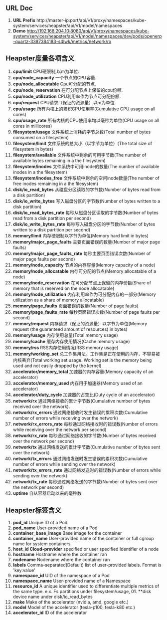 ## URL Doc
1. **URL Prefix** http://master-ip:port/api/v1/proxy/namespaces/kube-system/services/heapster/api/v1/model/namespaces
2. **Demo** http://192.168.204.10:8080/api/v1/proxy/namespaces/kube-system/services/heapster/api/v1/model/namespaces/dev/pods/openerp-quartz-3387384183-s4lwk/metrics/network/rx

## Heapster度量各项含义
01. **cpu/limit**	CPU硬限制,以m为单位.
02. **cpu/node_capacity**	一个节点的CPU容量.
03. **cpu/node_allocatable**	Cpu可分配的节点.
04. **cpu/node_reservation**	在可分配节点上保留的cpu份额.
05. **cpu/node_utilization**	CPU利用率作为节点可分配份额.
06. **cpu/request**	CPU请求（保证的资源量）以m为单位.
07. **cpu/usage**	所有内核上的累积CPU使用率(Cumulative CPU usage on all cores)
08. **cpu/usage_rate**	所有内核的CPU使用率均以毫秒为单位(CPU usage on all cores in millicores)
09. **filesystem/usage**	文件系统上消耗的字节总数(Total number of bytes consumed on a filesystem)
10. **filesystem/limit**	文件系统的总大小（以字节为单位）(The total size of filesystem in bytes)
11. **filesystem/available**	文件系统中剩余的可用字节数(The number of available bytes remaining in a the filesystem)
12. **filesystem/inodes**	文件系统中可用inode的数量(The number of available inodes in a the filesystem)
13. **filesystem/inodes_free**	文件系统中剩余的空闲inode数量(The number of free inodes remaining in a the filesystem)
14. **disk/io_read_bytes**	从磁盘分区读取的字节数(Number of bytes read from a disk partition)
15. **disk/io_write_bytes**	写入磁盘分区的字节数(Number of bytes written to a disk partition)
16. **disk/io_read_bytes_rate**	每秒从磁盘分区读取的字节数(Number of bytes read from a disk partition per second)
17. **disk/io_write_bytes_rate**	每秒写入磁盘分区的字节数(Number of bytes written to a disk partition per second)
18. **memory/limit**	内存硬限制以字节为单位(Memory hard limit in bytes)
19. **memory/major_page_faults**	主要页面错误的数量(Number of major page faults)
20. **memory/major_page_faults_rate**	每秒主要页面错误次数(Number of major page faults per second)
21. **memory/node_capacity**	节点的内存容量(Memory capacity of a node)
22. **memory/node_allocatable**	内存可分配的节点(Memory allocatable of a node)
23. **memory/node_reservation**	在可分配节点上保留的内存份额(Share of memory that is reserved on the node allocatable)
24. **memory/node_utilization**	内存利用率作为可分配内存的一部分(Memory utilization as a share of memory allocatable)
25. **memory/page_faults**	页面错误的数量(Number of page faults)
26. **memory/page_faults_rate**	每秒页面错误次数(Number of page faults per second)
27. **memory/request**	内存请求（保证的资源量）以字节为单位(Memory request (the guaranteed amount of resources) in bytes)
28. **memory/usage**	内存使用总量(Total memory usage)
29. **memory/cache**	缓存内存使用情况(Cache memory usage)
30. **memory/rss**	RSS内存使用情况(RSS memory usage)
31. **memory/working_set**	总工作集用法。工作集是正在使用的内存，不容易被内核丢弃(Total working set usage. Working set is the memory being used and not easily dropped by the kernel)
32. **accelerator/memory_total**	加速器的内存容量(Memory capacity of an accelerator)
33. **accelerator/memory_used**	内存用于加速器(Memory used of an accelerator)
34. **accelerator/duty_cycle**	加速器的占空比(Duty cycle of an accelerator)
35. **network/rx**	通过网络接收的累计字节数(Cumulative number of bytes received over the network).
36. **network/rx_errors**	通过网络接收时发生错误的累积次数(Cumulative number of errors while receiving over the network)
37. **network/rx_errors_rate**	每秒通过网络接收时的错误数(Number of errors while receiving over the network per second)
38. **network/rx_rate**	每秒通过网络接收的字节数(Number of bytes received over the network per second)
39. **network/tx**	通过网络发送的累计字节数(Cumulative number of bytes sent over the network)
40. **network/tx_errors**	通过网络发送时发生错误的累积次数(Cumulative number of errors while sending over the network)
41. **network/tx_errors_rate**	通过网络发送时的错误数(Number of errors while sending over the network)
42. **network/tx_rate**	每秒通过网络发送的字节数(Number of bytes sent over the network per second)
43. **uptime** 自从容器启动以来的毫秒数

## Heapster标签含义
01. **pod_id**	Unique ID of a Pod
02. **pod_name**	User-provided name of a Pod
03. **container_base_image**	Base image for the container
04. **container_name**	User-provided name of the container or full cgroup name for system containers
05. **host_id	Cloud-provider** specified or user specified Identifier of a node
06. **hostname**	Hostname where the container ran
07. **nodename**	Nodename where the container ran
08. **labels**	Comma-separated(Default) list of user-provided labels. Format is 'key:value'
09. **namespace_id**	UID of the namespace of a Pod
10. **namespace_name**	User-provided name of a Namespace
11. **resource_id**	A unique identifier used to differentiate multiple metrics of the same type. e.x. Fs partitions under filesystem/usage, 01. **disk device name under disk/io_read_bytes
12. **make**	Make of the accelerator (nvidia, amd, google etc.)
13. **model**	Model of the accelerator (tesla-p100, tesla-k80 etc.)
14. **accelerator_id**	ID of the accelerator
